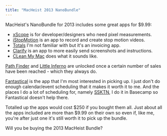 ```yaml
---
title: "MacHeist 2013 NanoBundle"
---
```

<p>MacHeist's NanoBundle for 2013 includes some great apps for $9.99:</p>
<ul>
<li><a href="https://macheist.com/#xscope">xScope</a> is for developer/designers who need pixel measurements.</li>
<li><a href="https://macheist.com/#istopmotion">iStopMotion</a> is an app to record and create stop motion videos.</li>
<li><a href="https://macheist.com/#totals">Totals</a> I'm not familiar with but it's an invoicing app.</li>
<li><a href="https://macheist.com/#clarify">Clarify</a> is an app to more easily send screenshots and instructions.</li>
<li><a href="https://macheist.com/#cleanmymac2">CLean My Mac</a> does what it sounds like.</li>
</ul>
<p><a href="https://macheist.com/#pathfinder">Path Finder</a> and <a href="https://macheist.com/#littleinferno">Little Inferno</a> are unlocked once a certain number of sales have been reached - which they always do.</p>
<p><a href="https://macheist.com/#fantastical">Fantastical</a> is the app that I'm most interested in picking up. I just don't do enough calendar/event scheduling that it makes it worth it to me. And the places I do a lot of scheduling for, namely <a href="https://ssktn.com">SSKTN</a>, I do it in Basecamp so Fantastical doesn't help there.</p>
<p>Totalled up the apps would cost $250 if you bought them all. Just about all the apps included are more than $9.99 on their own so even if, like me, you're after just one it's still worth it to pick up the bundle.</p>
<p>Will you be buying the 2013 MacHeist Bundle?</p>
